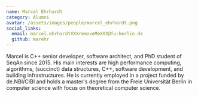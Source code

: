 ```yaml
---
name: Marcel Ehrhardt
category: Alumni
avatar: /assets/images/people/marcel_ehrhardt.png
social_links:
  email: marcel.ehrhardtXXXremoveMeXXX@fu-berlin.de
  github: marehr
---
```


Marcel is C++ senior developer, software architect, and PhD student of SeqAn since 2015. His main interests are high
performance computing, algorithms, (succinct) data structures, C++, software development, and building infrastructures.
He is currently employed in a project funded by de.NBI/CIBI and holds a master's degree from the Freie Universität
Berlin in computer science with focus on theoretical computer science.
